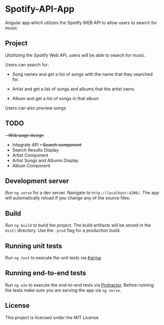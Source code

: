 
# Spotify-API-App
Angular app which utilizes the Spotify WEB API to allow users to search for music

## Project

Utizilizing the Spotify Web API, users will be able to search for music.

Users can search for:

- Song names and get a list of songs with the name that they searched for.

- Artist and get a list of songs and albums that the artist owns.

- Album and get a list of songs in that album

Users can also preview songs

## TODO

~~- Web page design~~
- Integrate API
~~- Search component~~
- Search Results Display
- Artist Component
- Artist Songs and Albums Display
- Album Component

## Development server

Run `ng serve` for a dev server. Navigate to `http://localhost:4200/`. The app will automatically reload if you change any of the source files.

## Build

Run `ng build` to build the project. The build artifacts will be stored in the `dist/` directory. Use the `-prod` flag for a production build.

## Running unit tests

Run `ng test` to execute the unit tests via [Karma](https://karma-runner.github.io).

## Running end-to-end tests

Run `ng e2e` to execute the end-to-end tests via [Protractor](http://www.protractortest.org/).
Before running the tests make sure you are serving the app via `ng serve`.


## License

This project is licensed under the MIT License
